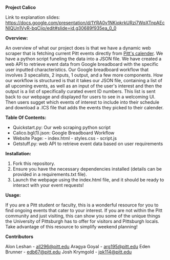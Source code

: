**Project Calico**

Link to explanation slides: https://docs.google.com/presentation/d/1YRA0v1NKiqkrkURzi7WqXTnpAEcNIQUn1VyR-bqCijo/edit#slide=id.g30689f935ea_0_0

**Overview:**

An overview of what our project does is that we have a dynamic web scraper that is fetching current Pitt events directly from [Pitt's calender](https://calendar.pitt.edu/calendar). We have a python script funeling the data into a JSON file. We have created a web API to retrieve event data from Google breadboard with the specific user inputted characteristics. Our Google breadboard workflow that involves 3 specalists, 2 inputs, 1 output, and a few more components. How our workflow is structured is that it takes our JSON file, containing a list of all upcoming events, as well as an input of the user's interest and then the output is a list of specifically curated event ID numbers. This list is sent back to our webpage and displayed for users to see in a welcoming UI. Then users sugget which events of interest to include into their schedule and download a .ICS file that adds the events they picked to their calender.

**Table Of Contents:**

- Quickstart.py:       Our web scraping python script
- Calico.bgl(1).json:  Google Breadboard Workflow
- Website Page:
      - index.html
      - styles.css
      - script.js
- Getstuff.py:         web API to retrieve event data based on user requirements

**Installation:**

1. Fork this repository.
2. Ensure you have the necessary dependencies installed (details can be provided in a requirements.txt file).
3. Launch the webpage using the index.html file, and it should be ready to interact with your event requests!

**Usage:**

If you are a Pitt student or faculty, this is a wonderful resource for you to find ongoing events that cater to your interest. If you are not within the Pitt community and just visiting, this can show you some of the unique things the University of Pittsburgh has to offer for visitors and Pittsburgh locals. Take advantage of this resource to simplify weekend planning!

**Contributors**

Alon Leshan - all296@pitt.edu
Aragya Goyal - arg195@pitt.edu
Eden Brunner - edb67@pitt.edu
Josh Krymgold - jpk114@pitt.edu
